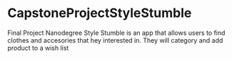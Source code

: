 # CapstoneProjectStyleStumble
Final Project Nanodegree 
Style Stumble is an app that allows users to find clothes and accesories that hey interested in. They will category and add product to a wish list


